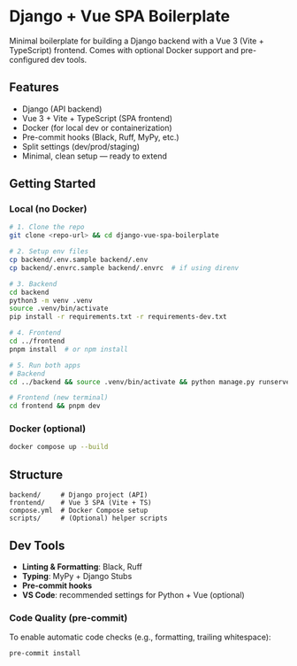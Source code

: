 # Django + Vue SPA Boilerplate

Minimal boilerplate for building a Django backend with a Vue 3 (Vite + TypeScript) frontend. Comes with optional Docker support and pre-configured dev tools.

## Features

- Django (API backend)
- Vue 3 + Vite + TypeScript (SPA frontend)
- Docker (for local dev or containerization)
- Pre-commit hooks (Black, Ruff, MyPy, etc.)
- Split settings (dev/prod/staging)
- Minimal, clean setup — ready to extend

## Getting Started

### Local (no Docker)

```bash
# 1. Clone the repo
git clone <repo-url> && cd django-vue-spa-boilerplate

# 2. Setup env files
cp backend/.env.sample backend/.env
cp backend/.envrc.sample backend/.envrc  # if using direnv

# 3. Backend
cd backend
python3 -m venv .venv
source .venv/bin/activate
pip install -r requirements.txt -r requirements-dev.txt

# 4. Frontend
cd ../frontend
pnpm install  # or npm install

# 5. Run both apps
# Backend
cd ../backend && source .venv/bin/activate && python manage.py runserver

# Frontend (new terminal)
cd frontend && pnpm dev
```

### Docker (optional)

```bash
docker compose up --build
```

## Structure

```
backend/     # Django project (API)
frontend/    # Vue 3 SPA (Vite + TS)
compose.yml  # Docker Compose setup
scripts/     # (Optional) helper scripts
```

## Dev Tools

- **Linting & Formatting**: Black, Ruff
- **Typing**: MyPy + Django Stubs
- **Pre-commit hooks**
- **VS Code**: recommended settings for Python + Vue (optional)


### Code Quality (pre-commit)

To enable automatic code checks (e.g., formatting, trailing whitespace):

```bash
pre-commit install
```
